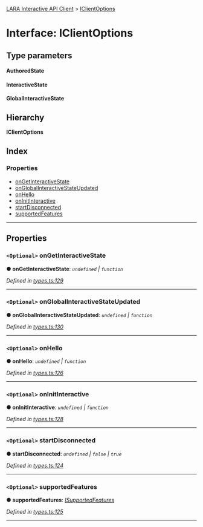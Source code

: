 [LARA Interactive API Client](../README.md) > [IClientOptions](../interfaces/iclientoptions.md)

# Interface: IClientOptions

## Type parameters
#### AuthoredState 
#### InteractiveState 
#### GlobalInteractiveState 
## Hierarchy

**IClientOptions**

## Index

### Properties

* [onGetInteractiveState](iclientoptions.md#ongetinteractivestate)
* [onGlobalInteractiveStateUpdated](iclientoptions.md#onglobalinteractivestateupdated)
* [onHello](iclientoptions.md#onhello)
* [onInitInteractive](iclientoptions.md#oninitinteractive)
* [startDisconnected](iclientoptions.md#startdisconnected)
* [supportedFeatures](iclientoptions.md#supportedfeatures)

---

## Properties

<a id="ongetinteractivestate"></a>

### `<Optional>` onGetInteractiveState

**● onGetInteractiveState**: *`undefined` \| `function`*

*Defined in [types.ts:129](../../../lara-typescript/src/interactive-api-client/types.ts#L129)*

___
<a id="onglobalinteractivestateupdated"></a>

### `<Optional>` onGlobalInteractiveStateUpdated

**● onGlobalInteractiveStateUpdated**: *`undefined` \| `function`*

*Defined in [types.ts:130](../../../lara-typescript/src/interactive-api-client/types.ts#L130)*

___
<a id="onhello"></a>

### `<Optional>` onHello

**● onHello**: *`undefined` \| `function`*

*Defined in [types.ts:126](../../../lara-typescript/src/interactive-api-client/types.ts#L126)*

___
<a id="oninitinteractive"></a>

### `<Optional>` onInitInteractive

**● onInitInteractive**: *`undefined` \| `function`*

*Defined in [types.ts:128](../../../lara-typescript/src/interactive-api-client/types.ts#L128)*

___
<a id="startdisconnected"></a>

### `<Optional>` startDisconnected

**● startDisconnected**: *`undefined` \| `false` \| `true`*

*Defined in [types.ts:124](../../../lara-typescript/src/interactive-api-client/types.ts#L124)*

___
<a id="supportedfeatures"></a>

### `<Optional>` supportedFeatures

**● supportedFeatures**: *[ISupportedFeatures](isupportedfeatures.md)*

*Defined in [types.ts:125](../../../lara-typescript/src/interactive-api-client/types.ts#L125)*

___

